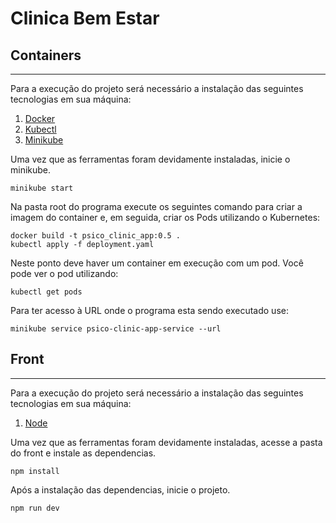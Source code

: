 # Clinica Bem Estar

## Containers
---

Para a execução do projeto será necessário a instalação das seguintes tecnologias em sua máquina:
 1. [Docker](https://docs.docker.com/get-docker/)
 2. [Kubectl](https://kubernetes.io/docs/tasks/tools/)
 3. [Minikube](https://github.com/kubernetes/minikube/releases)

Uma vez que as ferramentas foram devidamente instaladas, inicie o minikube.
```
minikube start
```

Na pasta root do programa execute os seguintes comando para criar a imagem do container e, em seguida, criar os Pods utilizando o Kubernetes:
```
docker build -t psico_clinic_app:0.5 .
kubectl apply -f deployment.yaml
```

Neste ponto deve haver um container em execução com um pod. Você pode ver o pod utilizando:
```
kubectl get pods
```

Para ter acesso à URL onde o programa esta sendo executado use:
```
minikube service psico-clinic-app-service --url
```

## Front
---

Para a execução do projeto será necessário a instalação das seguintes tecnologias em sua máquina:
1. [Node](https://nodejs.org/en/download/package-manager)

Uma vez que as ferramentas foram devidamente instaladas, acesse a pasta do front e instale as dependencias.
```
npm install
```

Após a instalação das dependencias, inicie o projeto.

```
npm run dev
```